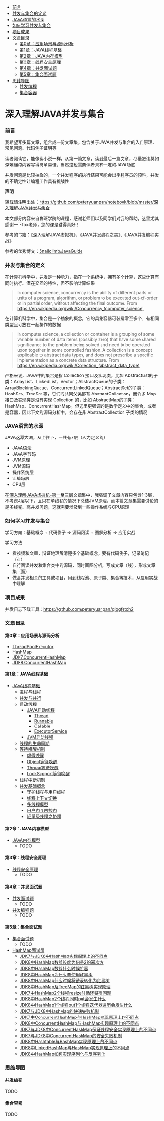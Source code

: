 - [前言](#前言)
- [并发与集合的定义](#并发与集合的定义)
- [JAVA语言的水深](#java语言的水深)
- [如何学习并发与集合](#如何学习并发与集合)
- [项目成果](#项目成果)
- [文章目录](#文章目录)
  - [第0章：应用场景与源码分析](#第0章应用场景与源码分析)
  - [第1章：JAVA线程基础](#第1章java线程基础)
  - [第2章：JAVA内存模型](#第2章java内存模型)
  - [第3章：线程安全原理](#第3章线程安全原理)
  - [第4章：并发面试题](#第4章并发面试题)
  - [第5章：集合面试题](#第5章集合面试题)
- [思维导图](#思维导图)
  - [并发编程](#并发编程)
  - [集合容器](#集合容器)

# 深入理解JAVA并发与集合

### 前言

我希望写多篇文章，组合成一份文章集，包含关于JAVA并发与集合的入门原理、常见问题、代码例子证明等

读者阅读它，能像读小说一样，从第一篇文章，读到最后一篇文章，尽量把讳莫如深难懂的内容写得简单易懂，当然这也需要读者具有一定的JAVA功底

并发问题是比较抽象的，一个并发程序的执行结果可能会出乎程序员的预料，并发的不确定性让编程工作具有挑战性

**声明**

转载请注明出处：https://github.com/peteryuanpan/notebook/blob/master/深入理解JAVA并发与集合

本文部分内容来自鲁班学院的课程，感谢老师们以及同学们对我的帮助，这里尤其感谢一下fox老师，您的课是讲得真好！

参考的书籍：《深入理解JAVA虚拟机》、《JAVA并发编程之美》、《JAVA并发编程实战》

参考的优秀博文：[Snailclimb/JavaGuide](https://github.com/Snailclimb/JavaGuide)

### 并发与集合的定义

在计算机科学中，并发是一种能力，指在一个系统中，拥有多个计算，这些计算有同时执行、潜在交互的特性，但不影响计算结果

> In computer science, concurrency is the ability of different parts or units of a program, algorithm, or problem to be executed out-of-order or in partial order, without affecting the final outcome. From https://en.wikipedia.org/wiki/Concurrency_(computer_science)

在计算机科学中，集合是一个抽象的概念，它的具象容器可装载零至多个，有相同类型且可放在一起操作的数据

> In computer science, a collection or container is a grouping of some variable number of data items (possibly zero) that have some shared significance to the problem being solved and need to be operated upon together in some controlled fashion. A collection is a concept applicable to abstract data types, and does not prescribe a specific implementation as a concrete data structure. From https://en.wikipedia.org/wiki/Collection_(abstract_data_type)

严格来说，JAVA中的集合是指 Collection 接口及实现类，比如 AbstractList的子类：ArrayList、LinkedList、Vector；AbstractQueue的子类：ArrayBlockingQueue、ConcurrentLinkedQueue；AbstractSet的子类：HashSet、TreeSet 等，它们的共同父类都有 AbstractCollection，而许多 Map 接口及实现类是没有实现 Collection 的，比如 AbstractMap的子类：HashMap、ConcurrentHashMap。但这里更强调的是数学定义中的集合，或者是容器，因此下文的源码分析中，会存在非 AbstractCollection 子类的情况

### JAVA语言的水深

JAVA这潭大湖，从上往下，一共有7层（人为定义的）

- JAVA语法
- JAVA字节码
- JVM原理
- JVM源码
- 操作系统层
- 汇编码层
- CPU层

在[深入理解JAVA虚拟机-第一至三层](../深入理解JAVA虚拟机-第一至三层)文章集中，我强调了文章内容只包含1-3层，不考虑4层以下，且只在单线程的情况下总结JVM原理，而本篇文章集需要讨论的是多线程、高并发问题，这就需要涉及到一些操作系统与CPU原理

### 如何学习并发与集合

学习方向：基础概念 + 代码例子 => 源码阅读 + 图解分析 => 应用实战

学习方法
- 看视频和文章，辩证地理解清楚多个基础概念，要有代码例子，记录笔记（点）
- 自行阅读并发和集合类中的源码，同时画图分析，写成文章（线），形成文章集（面）
- 做高并发相关的工具或项目，用到线程池、原子类、集合等技术，从应用实战中理解

### 项目成果

并发日志下载工具：https://github.com/peteryuanpan/qlogfetch2

### 文章目录

#### 第0章：应用场景与源码分析
- [ThreadPoolExecutor](应用场景与源码分析/ThreadPoolExecutor.md)
- [HashMap](应用场景与源码分析/HashMap.md)
- [JDK7.ConcurrentHashMap](应用场景与源码分析/JDK7.ConcurrentHashMap.md)
- [JDK8.ConcurrentHashMap](应用场景与源码分析/JDK8.ConcurrentHashMap.md)

#### 第1章：JAVA线程基础
- [JAVA线程基础](JAVA线程基础.md)
  - [进程与线程](JAVA线程基础.md#进程与线程)
  - [并发与并行](JAVA线程基础.md#并发与并行)
  - [启动线程](JAVA线程基础.md#启动线程)
    - [JAVA启动线程](JAVA线程基础.md#JAVA启动线程)
      - [Thread](JAVA线程基础.md#Thread)
      - [Runnable](JAVA线程基础.md#Runnable)
      - [Callable](JAVA线程基础.md#Callable)
      - [ExecutorService](JAVA线程基础.md#ExecutorService)
    - [JVM启动线程](JAVA线程基础.md#JVM启动线程)
  - [线程的生命周期](JAVA线程基础.md#线程的生命周期)
  - [等待唤醒机制](JAVA线程基础.md#等待唤醒机制)
    - [虚假唤醒](JAVA线程基础.md#虚假唤醒)
    - [Object等待唤醒](JAVA线程基础.md#Object等待唤醒)
    - [Thread等待唤醒](JAVA线程基础.md#Thread等待唤醒)
    - [LockSupport等待唤醒](JAVA线程基础.md#LockSupport等待唤醒)
  - [线程中断机制](JAVA线程基础.md#线程中断机制)
  - [并发基础概念](JAVA线程基础.md#并发基础概念)
    - [守护线程与用户线程](JAVA线程基础.md#守护线程与用户线程)
    - [线程上下文切换](JAVA线程基础.md#线程上下文切换)
    - [多线程模型](JAVA线程基础.md#多线程模型)
    - [用户态与内核态](JAVA线程基础.md#用户态与内核态)
    - [轻量级线程之协程](JAVA线程基础.md#轻量级线程之协程)

#### 第2章：JAVA内存模型
- [JAVA内存模型](JAVA内存模型.md)
  - TODO

#### 第3章：线程安全原理
- [线程安全原理](线程安全原理.md)
  - TODO

#### 第4章：并发面试题
- [并发面试题](并发面试题.md)
  - TODO
- [并发编程题](并发编程题.md)
  - TODO

#### 第5章：集合面试题
- [集合面试题](集合面试题.md)
  - TODO
- [HashMap面试题](HashMap面试题.md)
  - [JDK7与JDK8中HashMap实现原理上的不同点](HashMap面试题.md#JDK7与JDK8中HashMap实现原理上的不同点)
  - [JDK8中HashMap数组长度为何是2的幂次方](HashMap面试题.md#JDK8中HashMap数组长度为何是2的幂次方)
  - [JDK8中HashMap数组什么时候扩容](HashMap面试题.md#JDK8中HashMap数组什么时候扩容)
  - [JDK8中HashMap为什么要使用红黑树](HashMap面试题.md#JDK8中HashMap为什么要使用红黑树)
  - [JDK8中HashMap什么时候将链表转化为红黑树](HashMap面试题.md#JDK8中HashMap什么时候将链表转化为红黑树)
  - [JDK8中HashMap及TreeMap的红黑树实现原理](HashMap面试题.md#JDK8中HashMap及TreeMap的红黑树实现原理)
  - [JDK7中HashMap2个线程resize时循环链表问题](HashMap面试题.md#JDK7中HashMap2个线程resize时循环链表问题)
  - [JDK8中HashMap2个线程同时put会发生什么](HashMap面试题.md#JDK8中HashMap2个线程同时put会发生什么)
  - [JDK8中HashMap1个线程put1个线程迭代器遍历会发生什么](HashMap面试题.md#JDK8中HashMap1个线程put1个线程迭代器遍历会发生什么)
  - [JDK7与JDK8中HashMap的快速失败机制](HashMap面试题.md#JDK7与JDK8中HashMap的快速失败机制)
  - [JDK7中ConcurrentHashMap与HashMap实现原理上的不同点](HashMap面试题.md#JDK7中ConcurrentHashMap与HashMap实现原理上的不同点)
  - [JDK8中ConcurrentHashMap与HashMap实现原理上的不同点](HashMap面试题.md#JDK8中ConcurrentHashMap与HashMap实现原理上的不同点)
  - [JDK7与JDK8中ConcurrentHashMap保证线程安全实现原理上的不同点](HashMap面试题.md#JDK7与JDK8中ConcurrentHashMap保证线程安全实现原理上的不同点)
  - [JDK7与JDK8中ConcurrentHashMap的安全失败机制](HashMap面试题.md#JDK7与JDK8中ConcurrentHashMap的安全失败机制)
  - [JDK8中Hashtable与HashMap实现原理上的不同点](HashMap面试题.md#JDK8中Hashtable与HashMap实现原理上的不同点)
  - [JDK8中LinkedHashMap与HashMap实现原理上的不同点](HashMap面试题.md#JDK8中LinkedHashMap与HashMap实现原理上的不同点)
  - [JDK8中HashMap如何实现序列化与反序列化](HashMap面试题.md#JDK8中HashMap如何实现序列化与反序列化)  

### 思维导图

#### 并发编程

TODO

#### 集合容器

TODO

